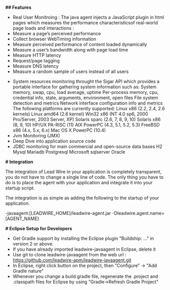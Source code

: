 **## Features**
* Real User Monitroing : The java agent injects a JavaScript plugin in html pages which measures the performance characteristicsof real-world page loads and interactions :
 * Measure a page’s perceived performance
 * Collect browser WebTiming information
 * Measure perceived performance of content loaded dynamically
 * Measure a user’s bandwidth along with page load time
 * Measure HTTP latency
 * Request/page tagging
 * Measure DNS latency
 * Measure a random sample of users instead of all users
- System resources monitoring throught the Sigar API which provides a portable interface for gathering system information such as:
    System memory, swap, cpu, load average, uptime
    Per-process memory, cpu, credential info, state, arguments, environment, open files
    File system detection and metrics
    Network interface configuration info and metrics 
  The following platforms are currently supported:
    Linux x86 (2.2, 2.4, 2.6 kernels)
    Linux amd64 (2.6 kernel)
    Win32 x86 (NT 4.0 sp6, 2000 Pro/Server, 2003 Server, XP)
    Solaris sparc (2.6, 7, 8, 9, 10)
    Solaris x86 (8, 9, 10)
    HP/UX PA-RISC (11)
    AIX PowerPC (4.3, 5.1, 5.2, 5.3)
    FreeBSD x86 (4.x, 5.x, 6.x)
     Mac OS X PowerPC (10.4)
- Jvm Monitoring (JMX)
- Deep Dive into application source code
- JDBC monitoring for main commercial and open-source data bases 
    H2
    Mysql
    Mariadb
    Postgresql
    Microsoft sqlserver
    Oracle


**# Integration**

The integration of Lead Wire in your application is completely transparent, you do not have to change a single line of code. 
The only thing you have to do is to place the agent with your application and integrate it into your startup script.

The integration is as simple as adding the following to the startup of your application.

-javaagent:[LEADWIRE_HOME]/leadwire-agent.jar -Dleadwire.agent.name=[AGENT_NAME]

**# Eclipse Setup for Developers**

- Get Gradle support by installing the Eclipse plugin "Buildship: ..." in version 2 or above.
- If you have already imported leadwire-javaagent in Eclipse, delete it
- Use git to clone leadwire-javaagent from the web url :  https://github.com/leadwire-apm/leadwire-javaagent.git
- In Eclipse, right click button on the project, then "Configure" -> "Add Gradle nature"
- Whenever you change a build.gradle file, regenerate the .project and .classpath files for Eclipse by using "Gradle->Refresh Gradle Project"
